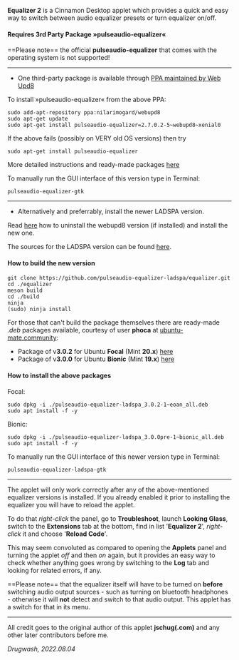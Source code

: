 **Equalizer 2** is a Cinnamon Desktop applet which provides a quick and easy way to switch between audio equalizer presets or turn equalizer on/off.

#### Requires 3rd Party Package »pulseaudio-equalizer«

==Please note== the official **pulseaudio-equalizer** that comes with the operating system is not supported!
***
* One third-party package is available through [PPA maintained by Web Upd8](http://www.webupd8.org/2013/10/system-wide-pulseaudio-equalizer.html)

To install »pulseaudio-equalizer« from the above PPA:
```
sudo add-apt-repository ppa:nilarimogard/webupd8
sudo apt-get update
sudo apt-get install pulseaudio-equalizer=2.7.0.2-5~webupd8~xenial0
```

If the above fails (possibly on VERY old OS versions) then try

```
sudo apt-get install pulseaudio-equalizer
```

More detailed instructions and ready-made packages [here](https://ubuntu-mate.community/t/how-to-install-the-pulseaudio-equalizer-which-works/14773)

To manually run the GUI interface of this version type in Terminal:

```
pulseaudio-equalizer-gtk
```

***
* Alternatively and preferrably, install the newer LADSPA version.

Read [here](https://ubuntu-mate.community/t/pulseaudio-equalizer-ladspa-getting-3-0-2-now-without-a-package/24667) how to uninstall the webupd8 version (if installed) and install the new one.

The sources for the LADSPA version can be found [here](https://github.com/pulseaudio-equalizer-ladspa/equalizer).


#### How to build the new version

	git clone https://github.com/pulseaudio-equalizer-ladspa/equalizer.git
	cd ./equalizer
	meson build
	cd ./build
	ninja
	(sudo) ninja install

For those that can't build the package themselves there are ready-made *.deb* packages available, courtesy of user **phoca** at [ubuntu-mate.community](https://ubuntu-mate.community/t/how-to-install-the-pulseaudio-equalizer-which-works/14773/35):

* Package of v**3.0.2** for Ubuntu **Focal** (Mint **20.x**) [here](https://drive.google.com/file/d/1q2TEwMpEsqY4aTRzJCBIu8yr-weK1_XG/view)
* Package of v**3.0.0** for Ubuntu **Bionic** (Mint **19.x**) [here](https://drive.google.com/file/d/1duMBio3_bue9Sfo0VG2SoRmyxr6uPJeQ/view)

#### How to install the above packages

Focal:

```
sudo dpkg -i ./pulseaudio-equalizer-ladspa_3.0.2-1~eoan_all.deb
sudo apt install -f -y
```

Bionic:

```
sudo dpkg -i ./pulseaudio-equalizer-ladspa_3.0.0pre-1~bionic_all.deb
sudo apt install -f -y
```

To manually run the GUI interface of this newer version type in Terminal:

```
pulseaudio-equalizer-ladspa-gtk
```

***

The applet will only work correctly after any of the above-mentioned equalizer versions is installed. If you already enabled it prior to installing the equalizer you will have to reload the applet.

To do that *right-click* the panel, go to **Troubleshoot**, launch **Looking Glass**, switch to the **Extensions** tab at the bottom, find in list '**Equalizer 2**', *right-click* it and choose '**Reload Code**'.

This may seem convoluted as compared to opening the **Applets** panel and turning the applet *off* and then *on* again, but it provides an easy way to check whether anything goes wrong by switching to the **Log** tab and looking for related errors, if any.

==Please note== that the equalizer itself will have to be turned on **before** switching audio output sources - such as turning on bluetooth headphones - otherwise it will **not** detect and switch to that audio output. This applet has a switch for that in its menu.

***

All credit goes to the original author of this applet **jschug(.com)** and any other later contributors before me.

*Drugwash, 2022.08.04*

